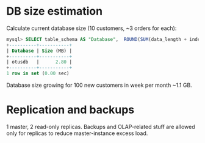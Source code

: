 # DB size estimation

Calculate current database size (10 customers, ~3 orders for each):
```sql
mysql> SELECT table_schema AS "Database",  ROUND(SUM(data_length + index_length) / 1024 / 1024, 2) AS "Size (MB)"  FROM information_schema.TABLES WHERE table_schema = "otusdb";
+----------+-----------+
| Database | Size (MB) |
+----------+-----------+
| otusdb   |      2.80 |
+----------+-----------+
1 row in set (0.00 sec)
```

Database size growing for 100 new customers in week per month ~1.1 GB.

# Replication and backups
1 master, 2 read-only replicas.
Backups and OLAP-related stuff are allowed only for replicas to reduce master-instance excess load.
